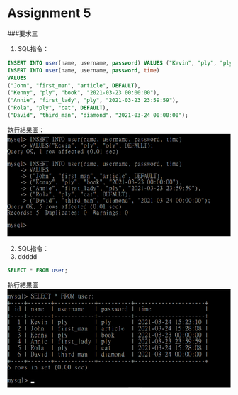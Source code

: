 # Assignment 5

###要求三
1. SQL指令：
```SQL
INSERT INTO user(name, username, password) VALUES ("Kevin", "ply", "ply");
INSERT INTO user(name, username, password, time)
VALUES 
("John", "first_man", "article", DEFAULT),
("Kenny", "ply", "book", "2021-03-23 00:00:00"),
("Annie", "first_lady", "ply", "2021-03-23 23:59:59"),
("Rola", "ply", "cat", DEFAULT),
("David", "third_man", "diamond", "2021-03-24 00:00:00");
```
執行結果圖：
![Photo missing](photo/3-1.png)

2. SQL指令：
3. ddddd
```SQL
SELECT * FROM user;
```
執行結果圖
![Photo missing](photo/3-2.png)
